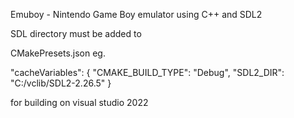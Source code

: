 Emuboy - Nintendo Game Boy emulator
using C++ and SDL2

SDL directory must be added to

CMakePresets.json
eg.

"cacheVariables": {
        "CMAKE_BUILD_TYPE": "Debug",
        "SDL2_DIR": "C:/vclib/SDL2-2.26.5"
      }

for building on visual studio 2022